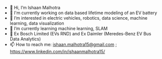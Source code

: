 - 👋 Hi, I’m Ishaan Malhotra
- 🔭 I'm currently working on data based lifetime modeling of an EV battery
- 👀 I’m interested in electric vehicles, robotics, data science, machine learning, data visualization
- 🌱 I’m currently learning machine learning, SLAM 
- 💼 Ex Bosch Limited (EVs RND) and Ex Daimler (Meredes-Benz EV Bus Data Analytics)
- 📫 How to reach me: ishaan.malhotra15@gmail.com ; https://www.linkedin.com/in/ishaanmalhotra15/  

<!---
imalhotra15/imalhotra15 is a ✨ special ✨ repository because its `README.md` (this file) appears on your GitHub profile.
You can click the Preview link to take a look at your changes.
--->
